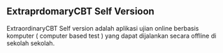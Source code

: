 ## ExtraprdomaryCBT Self Versioon

ExtraordinaryCBT Self version adalah aplikasi ujian online berbasis komputer ( computer based test ) yang dapat dijalankan secara offline di sekolah sekolah.